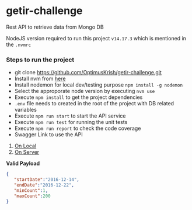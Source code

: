 # getir-challenge
Rest API to retrieve data from Mongo DB

NodeJS version required to run this project `v14.17.3` which is mentioned in the `.nvmrc`

### Steps to run the project
- git clone https://github.com/OptimusKrish/getir-challenge.git
- Install nvm from [here](https://github.com/nvm-sh/nvm#installing-and-updating)
- Install nodemon for local dev/testing purpose `npm install -g nodemon`
- Select the approporate node version by executing `nvm use`
- Execute `npm install` to get the project dependencies
- `.env` file needs to created in the root of the project with DB related variables
- Execute `npm run start` to start the API service
- Execute `npm run test` for running the unit tests
- Execute `npm run report` to check the code coverage
- Swagger Link to use the API
 1. [On Local](http://localhost:3000/docs)
 2. [On Server](http://18.216.191.220/docs)

<b>Valid Payload</b>
```json
{
   "startDate":"2016-12-14",
   "endDate":"2016-12-22",
   "minCount":1,
   "maxCount":200
}
````